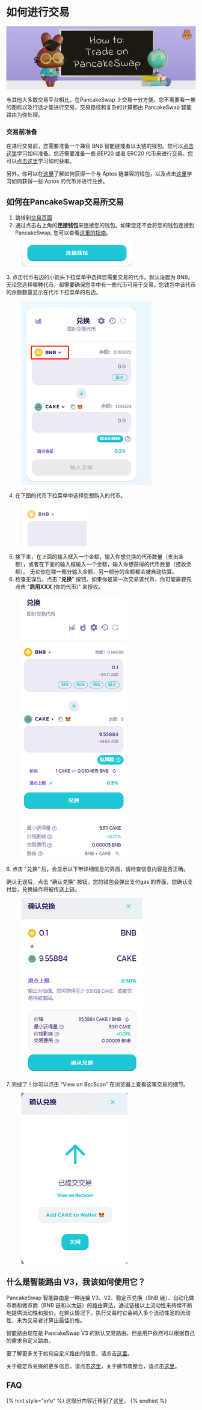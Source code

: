 # 如何进行交易

![](../../.gitbook/assets/how-to-trade-on-pancakeswap-header.png)

与其他大多数交易平台相比，在PancakeSwap 上交易十分方便。您不需要看一堆的图标以及行话才能进行交易，交易路径和复杂的计算都由 PancakeSwap 智能路由为你处理。

### 交易前准备

在进行交易前，您需要准备一个兼容 BNB 智能链或者以太链的钱包。您可以[点击这里](../../master/get-started/wallet-guide.md)学习如何准备。您还需要准备一些 BEP20 或者 ERC20 代币来进行交易。您可以[点击这里](../../master/get-started/bep20-guide.md)学习如何获取。

另外，你可以在[这里](../../master/ru-men-zhi-nan-aptos/chuang-jian-qian-bao.md)了解如何获得一个与 Aptos 链兼容的钱包，以及点击[这里](../../master/ru-men-zhi-nan-aptos/huo-qu-aptos-dai-bi.md)学习如何获得一些 Aptos 的代币并进行兑换。

## 如何在PancakeSwap交易所交易

1. 跳转到[交易页面](https://pancakeswap.finance/swap#/swap)
2. 通过点击右上角的**连接钱包**来连接您的钱包。如果您还不会将您的钱包连接到 PancakeSwap, 您可以查看[这里的指南](../../master/get-started/connection-guide.md)。

<figure><img src="../../.gitbook/assets/链接钱包.png" alt=""><figcaption></figcaption></figure>

&#x20; 3\. 点击代币右边的小箭头下拉菜单中选择您需要交易的代币。默认设置为 BNB。无论您选择哪种代币，都需要确保您手中有一些代币可用于交易。您钱包中该代币的余额数量显示在代币下拉菜单的右边。

<figure><img src="../../.gitbook/assets/交易1.png" alt=""><figcaption></figcaption></figure>



4. &#x20;在下图的代币下拉菜单中选择您想购入的代币。

<figure><img src="../../.gitbook/assets/如何交易. png.png" alt=""><figcaption></figcaption></figure>

5. 接下来，在上面的输入框入一个金额，输入你想兑换的代币数量（支出金额），或者在下面的输入框输入一个金额，输入你想获得的代币数量（接收金额）。 无论你在哪一部分输入金额，另一部分的金额都会被自动估算。
6. 检查无误后，点击 "**兑换**" 按钮。如果你是第一次交易该代币，你可能需要先点击 "**启用XXX** (你的代币)" 来授权。

<figure><img src="../../.gitbook/assets/如何交易1. png.png" alt=""><figcaption></figcaption></figure>

6\. 点击 "兑换" 后，会显示以下带详细信息的界面，请检查信息内容是否正确。

确认无误后，点击 “确认兑换” 按钮。您的钱包会弹出支付gas 的界面，您确认支付后，兑换操作将被传送上链。

<figure><img src="../../.gitbook/assets/如何交易2. png.png" alt=""><figcaption></figcaption></figure>

7\. 完成了！你可以点击 “View on BscScan” 在浏览器上查看这笔交易的细节。

<figure><img src="../../.gitbook/assets/交易5.png" alt=""><figcaption></figcaption></figure>

## 什么是智能路由 V3，我该如何使用它？

PancakeSwap 智能路由是一种连接 V3、V2、稳定币兑换（BNB 链）、自动化做市商和做市商（BNB 链和以太链）的路由算法，通过链接以上流动性来持续不断地提供流动性和报价。在默认情况下，执行交易时它会纳入多个流动性池的流动性，来为交易者计算出最佳价格。&#x20;

智能路由现在是 PancakeSwap V3 的默认交易路由。但是用户依然可以根据自己的需求自定义路由。&#x20;

要了解更多关于如何自定义路由的信息，请点击[这里](jiao-yi-fei-yong-he-lu-you-she-zhi.md)。

关于稳定币兑换的更多信息，请点击[这里](wen-ding-bi-dui-huan/)，关于做市商整合，请点击[这里](zuo-shi-shang-zheng-he.md)。

## FAQ

{% hint style="info" %}
这部分内容迁移到了[这里](faq.md)。
{% endhint %}
